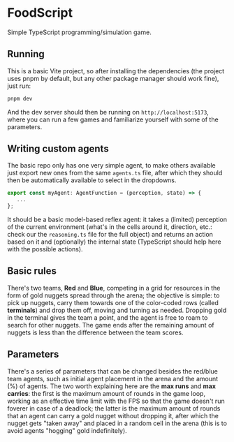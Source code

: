 # FoodScript

Simple TypeScript programming/simulation game.

## Running

This is a basic Vite project, so after installing the dependencies (the project uses pnpm by default, but any other package manager should work fine), just run:

```bash
pnpm dev
```

And the dev server should then be running on `http://localhost:5173`, where you can run a few games and familiarize yourself with some of the parameters.

## Writing custom agents

The basic repo only has one very simple agent, to make others available just export new ones from the same `agents.ts` file, after which they should then be automatically available to select in the dropdowns.

```typescript
export const myAgent: AgentFunction = (perception, state) => {
   ...
};
```

It should be a basic model-based reflex agent: it takes a (limited) perception of the current environment (what's in the cells around it, direction, etc.: check our the `reasoning.ts` file for the full object) and returns an action based on it and (optionally) the internal state (TypeScript should help here with the possible actions).

## Basic rules

There's two teams, **Red** and **Blue**, competing in a grid for resources in the form of gold nuggets spread through the arena; the objective is simple: to pick up nuggets, carry them towards one of the color-coded rows (called **terminals**) and drop them off, moving and turning as needed. Dropping gold in the terminal gives the team a point, and the agent is free to roam to search for other nuggets. The game ends after the remaining amount of nuggets is less than the difference between the team scores.

## Parameters

There's a series of parameters that can be changed besides the red/blue team agents, such as initial agent placement in the arena and the amount (%) of agents. The two worth explaining here are the **max runs** and **max carries**: the first is the maximum amount of rounds in the game loop, working as an effective time limit with the FPS so that the game doesn't run foverer in case of a deadlock; the latter is the maximum amount of rounds that an agent can carry a gold nugget without dropping it, after which the nugget gets "taken away" and placed in a random cell in the arena (this is to avoid agents "hogging" gold indefinitely).

